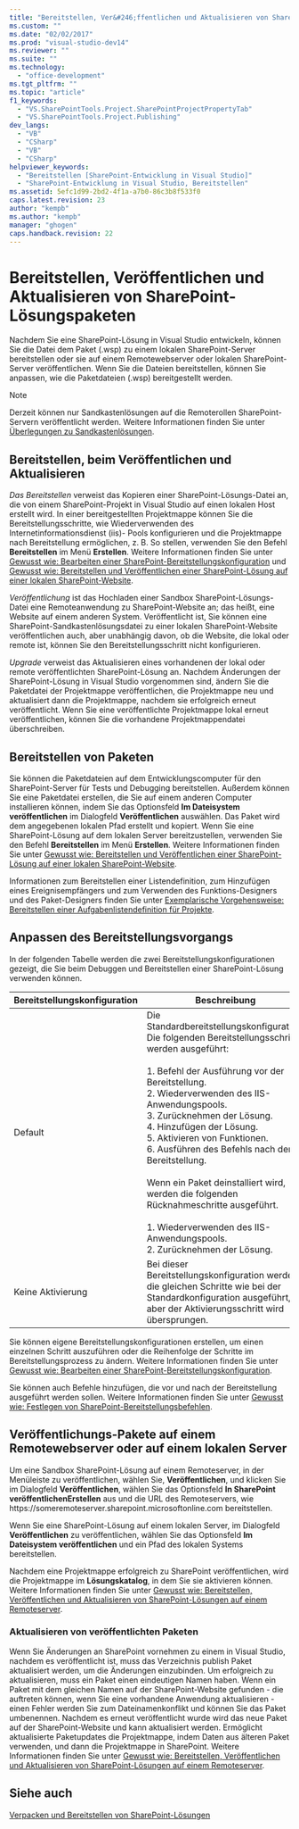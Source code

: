 ```yaml
---
title: "Bereitstellen, Ver&#246;ffentlichen und Aktualisieren von SharePoint-L&#246;sungspaketen | Microsoft Docs"
ms.custom: ""
ms.date: "02/02/2017"
ms.prod: "visual-studio-dev14"
ms.reviewer: ""
ms.suite: ""
ms.technology: 
  - "office-development"
ms.tgt_pltfrm: ""
ms.topic: "article"
f1_keywords: 
  - "VS.SharePointTools.Project.SharePointProjectPropertyTab"
  - "VS.SharePointTools.Project.Publishing"
dev_langs: 
  - "VB"
  - "CSharp"
  - "VB"
  - "CSharp"
helpviewer_keywords: 
  - "Bereitstellen [SharePoint-Entwicklung in Visual Studio]"
  - "SharePoint-Entwicklung in Visual Studio, Bereitstellen"
ms.assetid: 5efc1d99-2bd2-4f1a-a7b0-86c3b8f533f0
caps.latest.revision: 23
author: "kempb"
ms.author: "kempb"
manager: "ghogen"
caps.handback.revision: 22
---
```

# Bereitstellen, Ver&#246;ffentlichen und Aktualisieren von SharePoint-L&#246;sungspaketen
  Nachdem Sie eine SharePoint\-Lösung in Visual Studio entwickeln, können Sie die Datei dem Paket \(.wsp\) zu einem lokalen SharePoint\-Server bereitstellen oder sie auf einem Remotewebserver oder lokalen SharePoint\-Server veröffentlichen.  Wenn Sie die Dateien bereitstellen, können Sie anpassen, wie die Paketdateien \(.wsp\) bereitgestellt werden.  
  
> [!NOTE]  
>  Derzeit können nur Sandkastenlösungen auf die Remoterollen SharePoint\-Servern veröffentlicht werden.  Weitere Informationen finden Sie unter [Überlegungen zu Sandkastenlösungen](../sharepoint/sandboxed-solution-considerations.md).  
  
## Bereitstellen, beim Veröffentlichen und Aktualisieren  
 *Das Bereitstellen* verweist das Kopieren einer SharePoint\-Lösungs\-Datei an, die von einem SharePoint\-Projekt in Visual Studio auf einen lokalen Host erstellt wird.  In einer bereitgestellten Projektmappe können Sie die Bereitstellungsschritte, wie Wiederverwenden des Internetinformationsdienst \(iis\)\- Pools konfigurieren und die Projektmappe nach Bereitstellung ermöglichen, z. B.  So stellen, verwenden Sie den Befehl **Bereitstellen** im Menü **Erstellen**.  Weitere Informationen finden Sie unter [Gewusst wie: Bearbeiten einer SharePoint-Bereitstellungskonfiguration](../sharepoint/how-to-edit-a-sharepoint-deployment-configuration.md) und [Gewusst wie: Bereitstellen und Veröffentlichen einer SharePoint-Lösung auf einer lokalen SharePoint-Website](../sharepoint/how-to-deploy-and-publish-a-sharepoint-solution-to-a-local-sharepoint-site.md).  
  
 *Veröffentlichung* ist das Hochladen einer Sandbox SharePoint\-Lösungs\-Datei eine Remoteanwendung zu SharePoint\-Website an; das heißt, eine Website auf einem anderen System.  Veröffentlicht ist, Sie können eine SharePoint\-Sandkastenlösungsdatei zu einer lokalen SharePoint\-Website veröffentlichen auch, aber unabhängig davon, ob die Website, die lokal oder remote ist, können Sie den Bereitstellungsschritt nicht konfigurieren.  
  
 *Upgrade* verweist das Aktualisieren eines vorhandenen der lokal oder remote veröffentlichten SharePoint\-Lösung an.  Nachdem Änderungen der SharePoint\-Lösung in Visual Studio vorgenommen sind, ändern Sie die Paketdatei der Projektmappe veröffentlichen, die Projektmappe neu und aktualisiert dann die Projektmappe, nachdem sie erfolgreich erneut veröffentlicht.  Wenn Sie eine veröffentlichte Projektmappe lokal erneut veröffentlichen, können Sie die vorhandene Projektmappendatei überschreiben.  
  
## Bereitstellen von Paketen  
 Sie können die Paketdateien auf dem Entwicklungscomputer für den SharePoint\-Server für Tests und Debugging bereitstellen.  Außerdem können Sie eine Paketdatei erstellen, die Sie auf einem anderen Computer installieren können, indem Sie das Optionsfeld **Im Dateisystem veröffentlichen** im Dialogfeld **Veröffentlichen** auswählen.  Das Paket wird dem angegebenen lokalen Pfad erstellt und kopiert.  Wenn Sie eine SharePoint\-Lösung auf dem lokalen Server bereitzustellen, verwenden Sie den Befehl **Bereitstellen** im Menü **Erstellen**.  Weitere Informationen finden Sie unter [Gewusst wie: Bereitstellen und Veröffentlichen einer SharePoint-Lösung auf einer lokalen SharePoint-Website](../sharepoint/how-to-deploy-and-publish-a-sharepoint-solution-to-a-local-sharepoint-site.md).  
  
 Informationen zum Bereitstellen einer Listendefinition, zum Hinzufügen eines Ereignisempfängers und zum Verwenden des Funktions\-Designers und des Paket\-Designers finden Sie unter [Exemplarische Vorgehensweise: Bereitstellen einer Aufgabenlistendefinition für Projekte](../sharepoint/walkthrough-deploying-a-project-task-list-definition.md).  
  
## Anpassen des Bereitstellungsvorgangs  
 In der folgenden Tabelle werden die zwei Bereitstellungskonfigurationen gezeigt, die Sie beim Debuggen und Bereitstellen einer SharePoint\-Lösung verwenden können.  
  
|Bereitstellungskonfiguration|**Beschreibung**|  
|----------------------------------|----------------------|  
|Default|Die Standardbereitstellungskonfiguration.  Die folgenden Bereitstellungsschritte werden ausgeführt:<br /><br /> 1.  Befehl der Ausführung vor der Bereitstellung.<br />2.  Wiederverwenden des IIS\-Anwendungspools.<br />3.  Zurücknehmen der Lösung.<br />4.  Hinzufügen der Lösung.<br />5.  Aktivieren von Funktionen.<br />6.  Ausführen des Befehls nach der Bereitstellung.<br /><br /> Wenn ein Paket deinstalliert wird, werden die folgenden Rücknahmeschritte ausgeführt.<br /><br /> 1.  Wiederverwenden des IIS\-Anwendungspools.<br />2.  Zurücknehmen der Lösung.|  
|Keine Aktivierung|Bei dieser Bereitstellungskonfiguration werden die gleichen Schritte wie bei der Standardkonfiguration ausgeführt, aber der Aktivierungsschritt wird übersprungen.|  
  
 Sie können eigene Bereitstellungskonfigurationen erstellen, um einen einzelnen Schritt auszuführen oder die Reihenfolge der Schritte im Bereitstellungsprozess zu ändern.  Weitere Informationen finden Sie unter [Gewusst wie: Bearbeiten einer SharePoint-Bereitstellungskonfiguration](../sharepoint/how-to-edit-a-sharepoint-deployment-configuration.md).  
  
 Sie können auch Befehle hinzufügen, die vor und nach der Bereitstellung ausgeführt werden sollen.  Weitere Informationen finden Sie unter [Gewusst wie: Festlegen von SharePoint-Bereitstellungsbefehlen](../sharepoint/how-to-set-sharepoint-deployment-commands.md).  
  
## Veröffentlichungs\-Pakete auf einem Remotewebserver oder auf einem lokalen Server  
 Um eine Sandbox SharePoint\-Lösung auf einem Remoteserver, in der Menüleiste zu veröffentlichen, wählen Sie, **Veröffentlichen**, und klicken Sie im Dialogfeld **Veröffentlichen**, wählen Sie das Optionsfeld **In SharePoint veröffentlichenErstellen** aus und die URL des Remoteservers, wie https:\/\/someremoteserver.sharepoint.microsoftonline.com bereitstellen.  
  
 Wenn Sie eine SharePoint\-Lösung auf einem lokalen Server, im Dialogfeld **Veröffentlichen** zu veröffentlichen, wählen Sie das Optionsfeld **Im Dateisystem veröffentlichen** und ein Pfad des lokalen Systems bereitstellen.  
  
 Nachdem eine Projektmappe erfolgreich zu SharePoint veröffentlichen, wird die Projektmappe im **Lösungskatalog**, in dem Sie sie aktivieren können.  Weitere Informationen finden Sie unter [Gewusst wie: Bereitstellen, Veröffentlichen und Aktualisieren von SharePoint-Lösungen auf einem Remoteserver](../sharepoint/how-to-deploy-publish-and-upgrade-sharepoint-solutions-on-a-remote-server.md).  
  
### Aktualisieren von veröffentlichten Paketen  
 Wenn Sie Änderungen an SharePoint vornehmen zu einem in Visual Studio, nachdem es veröffentlicht ist, muss das Verzeichnis publish Paket aktualisiert werden, um die Änderungen einzubinden.  Um erfolgreich zu aktualisieren, muss ein Paket einen eindeutigen Namen haben.  Wenn ein Paket mit dem gleichen Namen auf der SharePoint\-Website gefunden \- die auftreten können, wenn Sie eine vorhandene Anwendung aktualisieren \- einen Fehler werden Sie zum Dateinamenkonflikt und können Sie das Paket umbenennen.  Nachdem es erneut veröffentlicht wurde wird das neue Paket auf der SharePoint\-Website und kann aktualisiert werden.  Ermöglicht aktualisierte Paketupdates die Projektmappe, indem Daten aus älteren Paket verwenden, und dann die Projektmappe in SharePoint.  Weitere Informationen finden Sie unter [Gewusst wie: Bereitstellen, Veröffentlichen und Aktualisieren von SharePoint-Lösungen auf einem Remoteserver](../sharepoint/how-to-deploy-publish-and-upgrade-sharepoint-solutions-on-a-remote-server.md).  
  
## Siehe auch  
 [Verpacken und Bereitstellen von SharePoint-Lösungen](../sharepoint/packaging-and-deploying-sharepoint-solutions.md)  
  
  